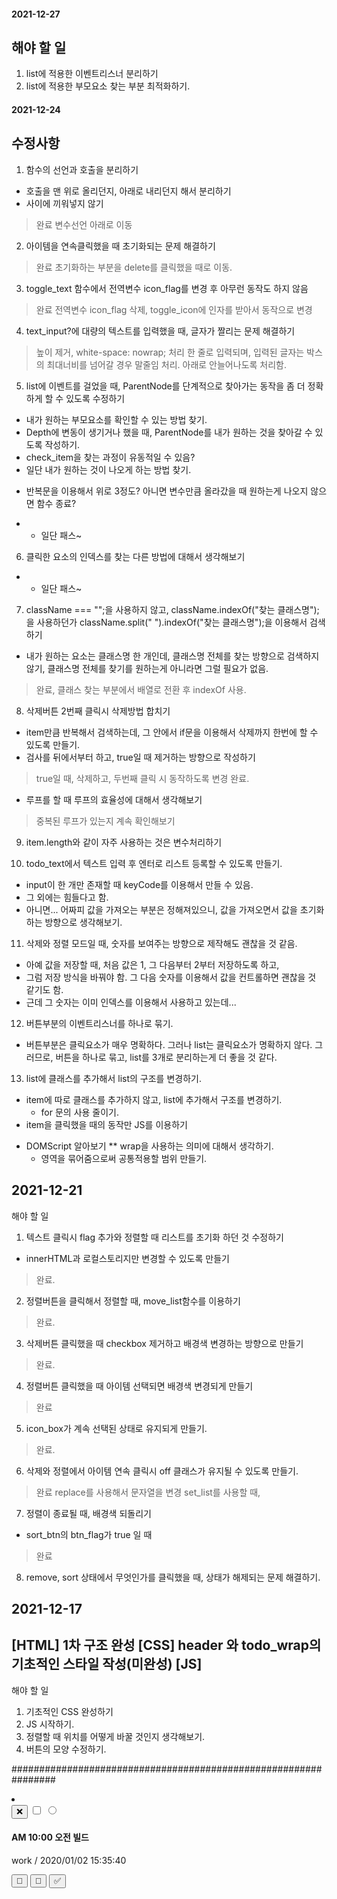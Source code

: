 #### 2021-12-27
## 해야 할 일
1. list에 적용한 이벤트리스너 분리하기
2. list에 적용한 부모요소 찾는 부분 최적화하기.

#### 2021-12-24
## 수정사항
1. 함수의 선언과 호출을 분리하기
  - 호출을 맨 위로 올리던지, 아래로 내리던지 해서 분리하기
  - 사이에 끼워넣지 않기
> 완료
변수선언 아래로 이동

2. 아이템을 연속클릭했을 때 초기화되는 문제 해결하기
> 완료
초기화하는 부분을 delete를 클릭했을 때로 이동.

3. toggle_text 함수에서 전역변수 icon_flag를 변경 후 아무런 동작도 하지 않음
> 완료
전역변수 icon_flag 삭제, toggle_icon에 인자를 받아서 동작으로 변경

4. text_input?에 대량의 텍스트를 입력했을 때, 글자가 짤리는 문제 해결하기
> 높이 제거, white-space: nowrap; 처리
한 줄로 입력되며, 입력된 글자는 박스의 최대너비를 넘어갈 경우 말줄임 처리.
아래로 안늘어나도록 처리함.

5. list에 이벤트를 걸었을 때, ParentNode를 단계적으로 찾아가는 동작을 좀 더 정확하게 할 수 있도록 수정하기
- 내가 원하는 부모요소를 확인할 수 있는 방법 찾기.
- Depth에 변동이 생기거나 했을 때, ParentNode를 내가 원하는 것을 찾아갈 수 있도록 작성하기.
- check_item을 찾는 과정이 유동적일 수 있음?
- 일단 내가 원하는 것이 나오게 하는 방법 찾기.
* 반복문을 이용해서 위로 3정도? 아니면 변수만큼 올라갔을 때 원하는게 나오지 않으면 함수 종료?
- - 일단 패스~
6. 클릭한 요소의 인덱스를 찾는 다른 방법에 대해서 생각해보기
- - 일단 패스~
7. className === "";을 사용하지 않고, className.indexOf("찾는 클래스명");을 사용하던가 className.split(" ").indexOf("찾는 클래스명");을 이용해서 검색하기
 - 내가 원하는 요소는 클래스명 한 개인데, 클래스명 전체를 찾는 방향으로 검색하지 않기, 클래스명 전체를 찾기를 원하는게 아니라면 그럴 필요가 없음.
> 완료, 클래스 찾는 부분에서 배열로 전환 후 indexOf 사용.
8. 삭제버튼 2번째 클릭시 삭제방법 합치기
- item만큼 반복해서 검색하는데, 그 안에서 if문을 이용해서 삭제까지 한번에 할 수 있도록 만들기.
- 검사를 뒤에서부터 하고, true일 때 제거하는 방향으로 작성하기
> true일 때, 삭제하고, 두번째 클릭 시 동작하도록 변경 완료.
* 루프를 할 때 루프의 효율성에 대해서 생각해보기
> 중복된 루프가 있는지 계속 확인해보기
9. item.length와 같이 자주 사용하는 것은 변수처리하기

10. todo_text에서 텍스트 입력 후 엔터로 리스트 등록할 수 있도록 만들기.
- input이 한 개만 존재할 때 keyCode를 이용해서 만들 수 있음.
- 그 외에는 힘들다고 함.
- 아니면... 어짜피 값을 가져오는 부분은 정해져있으니, 값을 가져오면서 값을 초기화 하는 방향으로 생각해보기.
11. 삭제와 정렬 모드일 때, 숫자를 보여주는 방향으로 제작해도 괜찮을 것 같음.
 - 아예 값을 저장할 때, 처음 값은 1, 그 다음부터 2부터 저장하도록 하고,
  - 그럼 저장 방식을 바꿔야 함.
  그 다음 숫자를 이용해서 값을 컨트롤하면 괜찮을 것 같기도 함.
  - 근데 그 숫자는 이미 인덱스를 이용해서 사용하고 있는데...
12. 버튼부분의 이벤트리스너를 하나로 묶기.
  - 버튼부분은 클릭요소가 매우 명확하다. 그러나 list는 클릭요소가 명확하지 않다. 그러므로, 버튼을 하나로 묶고, list를 3개로 분리하는게 더 좋을 것 같다.
13. list에 클래스를 추가해서 list의 구조를 변경하기.
  - item에 따로 클래스를 추가하지 않고, list에 추가해서 구조를 변경하기.
    - for 문의 사용 줄이기.
  - item을 클릭했을 때의 동작만 JS를 이용하기

* DOMScript 알아보기
** wrap을 사용하는 의미에 대해서 생각하기.
  - 영역을 묶어줌으로써 공통적용할 범위 만들기.

## 2021-12-21
해야 할 일
1. 텍스트 클릭시 flag 추가와 정렬할 때 리스트를 초기화 하던 것 수정하기
- innerHTML과 로컬스토리지만 변경할 수 있도록 만들기
> 완료.
2. 정렬버튼을 클릭해서 정렬할 때, move_list함수를 이용하기
> 완료.
3. 삭제버튼 클릭했을 때 checkbox 제거하고 배경색 변경하는 방향으로 만들기
> 완료.
4. 정렬버튼 클릭했을 때 아이템 선택되면 배경색 변경되게 만들기
> 완료
5. icon_box가 계속 선택된 상태로 유지되게 만들기.
> 완료.
6. 삭제와 정렬에서 아이템 연속 클릭시 off 클래스가 유지될 수 있도록 만들기.
> 완료 replace를 사용해서 문자열을 변경
set_list를 사용할 때, 
7. 정렬이 종료될 때, 배경색 되돌리기
- sort_btn의 btn_flag가 true 일 때
> 완료
8. remove, sort 상태에서 무엇인가를 클릭했을 때, 상태가 해제되는 문제 해결하기.

## 2021-12-17
[HTML]
1차 구조 완성
[CSS]
header 와 todo_wrap의 기초적인 스타일 작성(미완성)
[JS]
-

해야 할 일
1. 기초적인 CSS 완성하기
2. JS 시작하기.
3. 정렬할 때 위치를 어떻게 바꿀 것인지 생각해보기.
4. 버튼의 모양 수정하기.

################################################################
<li class="item normal">
  <div class="btn_box">
    <!-- 호버시 출력될 X 버튼, 배경도 변해야 함. -->
    <button class="delete_item">❌</button>
    <!-- 삭제버튼 클릭시 출력될 체크박스 값을 어떻게 처리할 것인지.-->
    <!-- checkbox를 js를 통해서 생성할 때 name 값에 어떤걸 넣어야 할 것인지 생각을 해봐야 할 것 같음.value 값 또한 마찬가지삭제버튼, 정렬버튼 클릭 시 보여야 함.하나를 놓을지, 두 개를 놓을지 또한 고민해봐야 함.하나를 놓고, 버튼을 눌렀을 때 받은 값은 어떤 값이 체크되었는지만가져오고 받은 값을 이용해서 동작만 다르게 하는 방향으로 제작하기.텍스트 부분을 label로 묶어서 input을 눌렀을 때 css로 line-through 처리하는 방향으로 생각해봐도 좋을 것 같음. -->
    <input type="checkbox" class="remove_item">
    <input type="radio" class="sort_item">
  </div>
  <div class="text_box">
    <h4 class="input_text">AM 10:00 오전 빌드</h4>
    <p>work / 2020/01/02 15:35:40</p>
  </div>
  <div class="icon_box">
    <!-- 오른쪽 영역을 클릭했을 때 출력될 박스 - 빈 공간에서 클릭했을 때 보여야 함. 아이템의 순서를 변경할 수 있도록 만들기. 가장 상단의 박스는 올리기 버튼 숨기기 가장 하단의 박스는 내리기 버튼 숨기기 어떻게 만들어야 할까? item을 통째로 빼서 위쪽 인덱스로 옮겨야 함. 어떻게? 클릭한 인덱스와 근접한 인덱스의 내용 전체를 교체할 방법. nextElementSiblings와 prevElementSiblings를 이용해서 li.item의 요소 사이를 확인하는 방법을 통해서 움직이면 될 것 같음. -->
    <button class="up_item">🔺</button>
    <button class="down_item">🔻</button>
    <button class="check_item">✅</button>
  </div>
</li>
<!-- ######### list Frame ######### -->